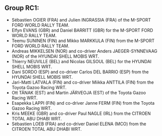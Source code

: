 ## Group RC1:


- Sébastien OGIER (FRA) and Julien INGRASSIA (FRA) of the M-SPORT FORD WORLD RALLY TEAM.
- Elfyn EVANS (GBR) and Daniel BARRITT (GBR) for the M-SPORT FORD WORLD RALLY TEAM.
- Teemu SUNINEN (FIN) and Mikko MARKKULA (FIN) from the M-SPORT FORD WORLD RALLY TEAM.
- Andreas MIKKELSEN (NOR) and co-driver Anders JAEGER-SYNNEVAAG (NOR) of the HYUNDAI SHELL MOBIS WRT.
- Thierry NEUVILLE (BEL) and Nicolas GILSOUL (BEL) for the HYUNDAI SHELL MOBIS WRT.
- Dani SORDO (ESP) and co-driver Carlos DEL BARRIO (ESP) from the HYUNDAI SHELL MOBIS WRT.
- Jari-Matti LATVALA (FIN) and co-driver Miikka ANTTILA (FIN) from the Toyota Gazoo Racing WRT.
- Ott TÄNAK (EST) and Martin JÄRVEOJA (EST) of the Toyota Gazoo Racing WRT.
- Esapekka LAPPI (FIN) and co-driver Janne FERM (FIN) from the Toyota Gazoo Racing WRT.
- Kris MEEKE (GBR) and co-driver Paul NAGLE (IRL) from the CITROEN TOTAL ABU DHABI WRT.
- Sébastien LOEB (FRA) and co-driver Daniel ELENA (MCO) from the CITROEN TOTAL ABU DHABI WRT.